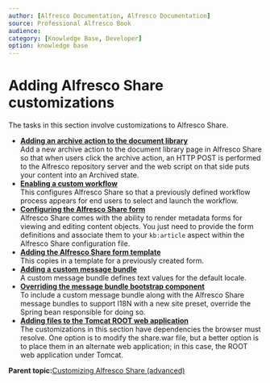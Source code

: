 ```yaml
---
author: [Alfresco Documentation, Alfresco Documentation]
source: Professional Alfresco Book
audience: 
category: [Knowledge Base, Developer]
option: knowledge base
---
```


# Adding Alfresco Share customizations

The tasks in this section involve customizations to Alfresco Share.

-   **[Adding an archive action to the document library](../tasks/kb-code-archiveaction.md)**  
Add a new archive action to the document library page in Alfresco Share so that when users click the archive action, an HTTP POST is performed to the Alfresco repository server and the web script on that side puts your content into an Archived state.
-   **[Enabling a custom workflow](../tasks/kb-code-workflow-visible.md)**  
This configures Alfresco Share so that a previously defined workflow process appears for end users to select and launch the workflow.
-   **[Configuring the Alfresco Share form](../tasks/kb-code-objects.md)**  
Alfresco Share comes with the ability to render metadata forms for viewing and editing content objects. You just need to provide the form definitions and associate them to your `kb:article` aspect within the Alfresco Share configuration file.
-   **[Adding the Alfresco Share form template](../tasks/kb-code-template.md)**  
This copies in a template for a previously created form.
-   **[Adding a custom message bundle](../tasks/kb-code-bundle.md)**  
A custom message bundle defines text values for the default locale.
-   **[Overriding the message bundle bootstrap component](../tasks/kb-code-bootstrap.md)**  
To include a custom message bundle along with the Alfresco Share message bundles to support I18N with a new site preset, override the Spring bean responsible for doing so.
-   **[Adding files to the Tomcat ROOT web application](../tasks/kb-code-share-tomcat.md)**  
The customizations in this section have dependencies the browser must resolve. One option is to modify the share.war file, but a better option is to place them in an alternate web application; in this case, the ROOT web application under Tomcat.

**Parent topic:**[Customizing Alfresco Share \(advanced\)](../concepts/kb-share-customize-adv.md)

